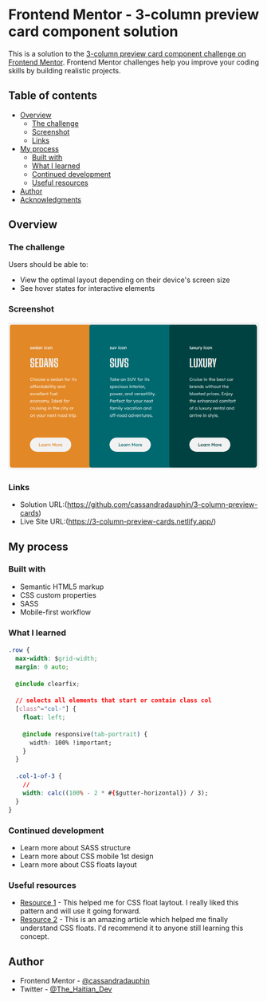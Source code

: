 # Frontend Mentor - 3-column preview card component solution

This is a solution to the [3-column preview card component challenge on Frontend Mentor](https://www.frontendmentor.io/challenges/3column-preview-card-component-pH92eAR2-). Frontend Mentor challenges help you improve your coding skills by building realistic projects. 

## Table of contents

- [Overview](#overview)
  - [The challenge](#the-challenge)
  - [Screenshot](#screenshot)
  - [Links](#links)
- [My process](#my-process)
  - [Built with](#built-with)
  - [What I learned](#what-i-learned)
  - [Continued development](#continued-development)
  - [Useful resources](#useful-resources)
- [Author](#author)
- [Acknowledgments](#acknowledgments)

## Overview

### The challenge

Users should be able to:

- View the optimal layout depending on their device's screen size
- See hover states for interactive elements

### Screenshot

![screenshot](./design/screenshot.png)

### Links

- Solution URL:(https://github.com/cassandradauphin/3-column-preview-cards)
- Live Site URL:(https://3-column-preview-cards.netlify.app/)

## My process

### Built with

- Semantic HTML5 markup
- CSS custom properties
- SASS
- Mobile-first workflow

### What I learned

```css
.row {
  max-width: $grid-width;
  margin: 0 auto;

  @include clearfix;

  // selects all elements that start or contain class col
  [class^="col-"] {
    float: left;

    @include responsive(tab-portrait) {
      width: 100% !important;
    }
  }

  .col-1-of-3 {
    // 
    width: calc((100% - 2 * #{$gutter-horizontal}) / 3);
  }
}
```

### Continued development
- Learn more about SASS structure
- Learn more about CSS mobile 1st design 
- Learn more about CSS floats layout

### Useful resources

- [Resource 1](https://www.w3schools.com/) - This helped me for CSS float laytout. I really liked this pattern and will use it going forward.
- [Resource 2](https://developer.mozilla.org/en-US/docs/Learn/CSS/CSS_layout/Floats) - This is an amazing article which helped me finally understand CSS floats. I'd recommend it to anyone still learning this concept.

## Author

- Frontend Mentor - [@cassandradauphin](https://www.frontendmentor.io/profile/cassandradauphin)
- Twitter - [@The_Haitian_Dev](https://www.twitter.com/The_Haitian_Dev)

